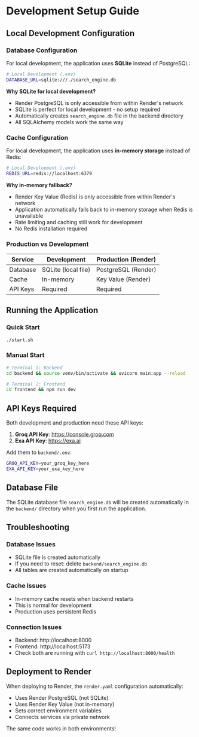 # Development Setup Guide

## Local Development Configuration

### Database Configuration

For local development, the application uses **SQLite** instead of PostgreSQL:

```bash
# Local Development (.env)
DATABASE_URL=sqlite:///./search_engine.db
```

**Why SQLite for local development?**
- Render PostgreSQL is only accessible from within Render's network
- SQLite is perfect for local development - no setup required
- Automatically creates `search_engine.db` file in the backend directory
- All SQLAlchemy models work the same way

### Cache Configuration

For local development, the application uses **in-memory storage** instead of Redis:

```bash
# Local Development (.env)
REDIS_URL=redis://localhost:6379
```

**Why in-memory fallback?**
- Render Key Value (Redis) is only accessible from within Render's network
- Application automatically falls back to in-memory storage when Redis is unavailable
- Rate limiting and caching still work for development
- No Redis installation required

### Production vs Development

| Service | Development | Production (Render) |
|---------|-------------|-------------------|
| Database | SQLite (local file) | PostgreSQL (Render) |
| Cache | In-memory | Key Value (Render) |
| API Keys | Required | Required |

## Running the Application

### Quick Start
```bash
./start.sh
```

### Manual Start
```bash
# Terminal 1: Backend
cd backend && source venv/bin/activate && uvicorn main:app --reload

# Terminal 2: Frontend  
cd frontend && npm run dev
```

## API Keys Required

Both development and production need these API keys:

1. **Groq API Key**: https://console.groq.com
2. **Exa API Key**: https://exa.ai

Add them to `backend/.env`:
```bash
GROQ_API_KEY=your_groq_key_here
EXA_API_KEY=your_exa_key_here
```

## Database File

The SQLite database file `search_engine.db` will be created automatically in the `backend/` directory when you first run the application.

## Troubleshooting

### Database Issues
- SQLite file is created automatically
- If you need to reset: delete `backend/search_engine.db`
- All tables are created automatically on startup

### Cache Issues
- In-memory cache resets when backend restarts
- This is normal for development
- Production uses persistent Redis

### Connection Issues
- Backend: http://localhost:8000
- Frontend: http://localhost:5173
- Check both are running with `curl http://localhost:8000/health`

## Deployment to Render

When deploying to Render, the `render.yaml` configuration automatically:
- Uses Render PostgreSQL (not SQLite)
- Uses Render Key Value (not in-memory)
- Sets correct environment variables
- Connects services via private network

The same code works in both environments!
